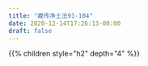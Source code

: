 ```yaml
---
title: "藏传净土法91-104"
date: 2020-12-14T17:26:13-08:00
draft: false
---
```


{{% children style="h2" depth="4" %}}
